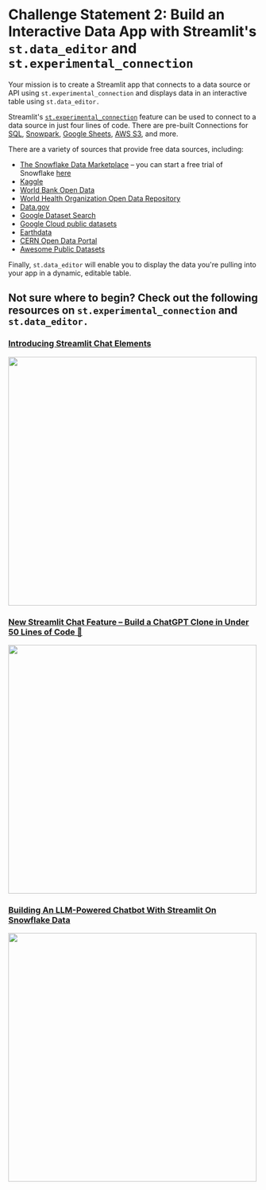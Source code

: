 # Challenge Statement 2: Build an Interactive Data App with Streamlit's `st.data_editor` and `st.experimental_connection`

Your mission is to create a Streamlit app that connects to a data source or API using `st.experimental_connection` and displays data in an interactive table using `st.data_editor.`

Streamlit's [`st.experimental_connection`](https://docs.streamlit.io/library/api-reference/connections/st.experimental_connection) feature can be used to connect to a data source in just four lines of code. There are pre-built Connections for [SQL](https://docs.streamlit.io/library/api-reference/connections/st.connections.sqlconnection), [Snowpark](https://docs.streamlit.io/library/api-reference/connections/st.connections.snowparkconnection), [Google Sheets](https://github.com/streamlit/gsheets-connection), [AWS S3](https://github.com/streamlit/files-connection), and more.

There are a variety of sources that provide free data sources, including:
- [The Snowflake Data Marketplace](https://app.snowflake.com/marketplace?pricing=free) – you can start a free trial of Snowflake [here](https://signup.snowflake.com/?trial=streamlit-hackathon)
- [Kaggle](https://www.kaggle.com/)
- [World Bank Open Data](https://data.worldbank.org/)
- [World Health Organization Open Data Repository](https://www.who.int/data/gho/)
- [Data.gov](https://data.gov/)
- [Google Dataset Search](https://datasetsearch.research.google.com/)
- [Google Cloud public datasets](https://cloud.google.com/datasets)
- [Earthdata](https://www.earthdata.nasa.gov/)
- [CERN Open Data Portal](http://opendata.cern.ch/)
- [Awesome Public Datasets](https://github.com/awesomedata/awesome-public-datasets)

Finally, `st.data_editor` will enable you to display the data you're pulling into your app in a dynamic, editable table.

Not sure where to begin? Check out the following resources on `st.experimental_connection` and `st.data_editor.`
- 
### [Introducing Streamlit Chat Elements](https://www.youtube.com/watch?v=4sPnOqeUDmk)

<img src="https://img.youtube.com/vi/4sPnOqeUDmk/hqdefault.jpg" width="500">

### [New Streamlit Chat Feature – Build a ChatGPT Clone in Under 50 Lines of Code 🤯](https://www.youtube.com/watch?v=sBhK-2K9bUc)

<img src="https://img.youtube.com/vi/sBhK-2K9bUc/hqdefault.jpg" width="500">

### [Building An LLM-Powered Chatbot With Streamlit On Snowflake Data](https://www.youtube.com/watch?v=3WH1DHBf2WQ)

<img src="https://img.youtube.com/vi/3WH1DHBf2WQ/hqdefault.jpg" width="500">
